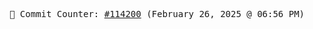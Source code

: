 <p align="center">
    <samp>
        📮 Commit Counter: <a href="https://github.com/Javascript-void0/Javascript-void0/commits/main">#114200</a> (February 26, 2025 @ 06:56 PM)
    </samp>
</p>